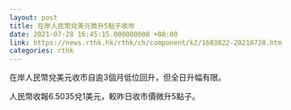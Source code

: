 ```yaml
---
layout: post
title: 在岸人民幣兌美元微升5點子收市
date: 2021-07-28 16:45:15.000000000 +08:00
link: https://news.rthk.hk/rthk/ch/component/k2/1603022-20210728.htm
categories: rthk
---
```


在岸人民幣兌美元收市自逾3個月低位回升，但全日升幅有限。

人民幣收報6.5035兌1美元，較昨日收市價微升5點子。
